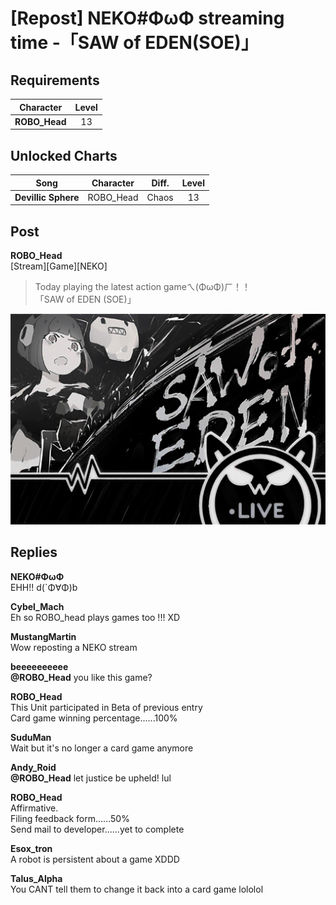 # [Repost] NEKO#ΦωΦ streaming time -「SAW of EDEN(SOE)」
## Requirements
|  Character  |Level|
|-------------|:---:|
|**ROBO_Head**| 13  |

## Unlocked Charts
|       Song        |Character|Diff.|Level|
|-------------------|:-------:|:---:|:---:|
|**Devillic Sphere**|ROBO_Head|Chaos| 13  |

## Post
**ROBO_Head**<br>
[Stream][Game][NEKO]<br>
> Today playing the latest action gameㄟ(ΦωΦ)ㄏ！！<br>
> 「SAW of EDEN (SOE)」

![n1001.png](./attachments/n1001.png)
## Replies
**NEKO#ΦωΦ**<br>
EHH!!  d(`Φ∀Φ)b

**Cybel_Mach**<br>
Eh so ROBO\_head plays games too !!! XD

**MustangMartin**<br>
Wow reposting a NEKO stream

**beeeeeeeeee**<br>
**@ROBO\_Head** you like this game?

**ROBO_Head**<br>
This Unit participated in Beta of previous entry<br>
Card game winning percentage......100%

**SuduMan**<br>
Wait but it's no longer a card game anymore

**Andy_Roid**<br>
**@ROBO\_Head** let justice be upheld! lul

**ROBO_Head**<br>
Affirmative.<br>
Filing feedback form......50%<br>
Send mail to developer......yet to complete

**Esox_tron**<br>
A robot is persistent about a game XDDD

**Talus_Alpha**<br>
You CANT tell them to change it back into a card game  lololol

